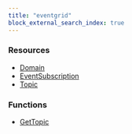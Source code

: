 ```yaml
---
title: "eventgrid"
block_external_search_index: true
---
```


<!-- WARNING: this file was generated by Pulumi Docs Generator. -->
<!-- Do not edit by hand unless you're certain you know what you are doing! -->

<h3>Resources</h3>
<ul class="api">
    <li><a href="domain"><span class="symbol resource"></span>Domain</a></li>
    <li><a href="eventsubscription"><span class="symbol resource"></span>EventSubscription</a></li>
    <li><a href="topic"><span class="symbol resource"></span>Topic</a></li>
</ul>

<h3>Functions</h3>
<ul class="api">
    <li><a href="gettopic"><span class="symbol datasource"></span>GetTopic</a></li>
</ul>

